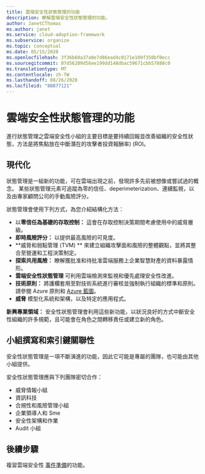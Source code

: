 ```yaml
---
title: 雲端安全性狀態管理的功能
description: 瞭解雲端安全性狀態管理的功能。
author: JanetCThomas
ms.author: janet
ms.service: cloud-adoption-framework
ms.subservice: organize
ms.topic: conceptual
ms.date: 05/15/2020
ms.openlocfilehash: 3f36b60a37a8e7d86ead4c0171e109f350bf0ecc
ms.sourcegitcommit: 07d56209d56ee199dd148dbac59671cbb57880c0
ms.translationtype: MT
ms.contentlocale: zh-TW
ms.lasthandoff: 08/26/2020
ms.locfileid: "88877121"
---
```

<!--docsTest:casing TVM -->

# <a name="function-of-cloud-security-posture-management"></a>雲端安全性狀態管理的功能

進行狀態管理之雲端安全性小組的主要目標是要持續回報並改善組織的安全性狀態，方法是將焦點放在中斷潛在的攻擊者投資報酬率)  (ROI。

## <a name="modernization"></a>現代化

狀態管理是一組新的功能，可在雲端出現之前，發現許多先前被想像或嘗試過的概念。 某些狀態管理元素可追蹤為零的信任、deperimeterization、連續監視，以及由專家顧問公司的手動風險評分。

狀態管理會使用下列方式，為您介紹結構化方法：

- 以**零信任為基礎的存取控制：** 這會在存取控制決策期間考慮使用中的威脅層級。
- **即時風險評分：** 以提供最高風險的可見度。
- **威脅和弱點管理 (TVM) ** 來建立組織攻擊面和風險的整體觀點，並將其整合至營運和工程決策制定。
- **探索共用風險：** 瞭解獲批准和待批准雲端服務上企業智慧財產的資料暴露情形。
- **雲端安全性狀態管理** 可利用雲端檢測來監視和優先處理安全性改進。
- **技術原則：** 將護欄套用至對技術系統進行審核並強制執行組織的標準和原則。 請參閱 Azure 原則和 [Azure 藍圖](/azure/governance/blueprints/overview)。
- **威脅** 模型化系統和架構，以及特定的應用程式。

**新興專業領域：** 安全性狀態管理會利用這些新功能，以狀況良好的方式中斷安全性組織的許多規範，且可能會在角色之間轉移責任或建立新的角色。

## <a name="team-composition-and-key-relationships"></a>小組撰寫和索引鍵關聯性

安全性狀態管理是一項不斷演進的功能，因此它可能是專屬的團隊，也可能由其他小組提供。

安全性狀態管理應與下列團隊密切合作：

- 威脅情報小組
- 資訊科技
- 合規性和風險管理小組
- 企業領導人和 Sme
- 安全性架構和作業
- Audit 小組

## <a name="next-steps"></a>後續步驟

複習雲端安全性 [事件準備](./cloud-security-incident-preparation.md)的功能。
